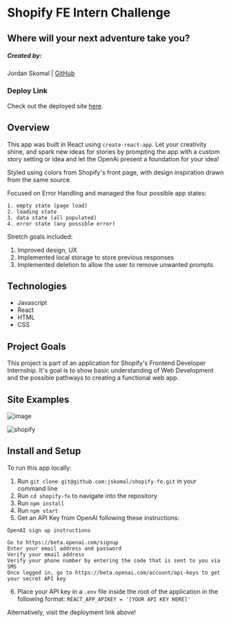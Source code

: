 # Shopify FE Intern Challenge

## Where will your next adventure take you?

##### Created by:

Jordan Skomal | [GitHub](https://github.com/jskomal)

### Deploy Link

Check out the deployed site [here](https://jskomal-shopify.herokuapp.com/).

## Overview

This app was built in React using `create-react-app`. Let your creativity shine, and spark new ideas for stories by prompting the app with a custom story setting or idea and let the OpenAi present a foundation for your idea!

Styled using colors from Shopify's front page, with design inspiration drawn from the same source.

Focused on Error Handling and managed the four possible app states:

```
1. empty state (page load)
2. loading state 
3. data state (all populated)
4. error state (any possible error)
```

Stretch goals included:

1. Improved design, UX
2. Implemented local storage to store previous responses
3. Implemented deletion to allow the user to remove unwanted prompts

## Technologies

- Javascript
- React
- HTML
- CSS

## Project Goals

This project is part of an application for Shopify's Frontend Developer Internship. It's goal is to show basic understanding of Web Development and the possible pathways to creating a functional web app.

## Site Examples

![image](https://user-images.githubusercontent.com/90876852/168488938-5ba956bb-0945-49fb-910f-47960e31d1db.png)

![shopify](https://user-images.githubusercontent.com/90876852/168489175-4c2bc10f-51a8-4274-9450-f154e36316a6.gif)

## Install and Setup

To run this app locally:

1. Run `git clone git@github.com:jskomal/shopify-fe.git` in your command line
2. Run `cd shopify-fe` to navigate into the repository
3. Run `npm install`
4. Run `npm start`
5. Get an API Key from OpenAI following these instructions:

```
OpenAI sign up instructions

Go to https://beta.openai.com/signup
Enter your email address and password
Verify your email address
Verify your phone number by entering the code that is sent to you via SMS
Once logged in, go to https://beta.openai.com/account/api-keys to get your secret API key
```

6. Place your API key in a `.env` file inside the root of the application in the following format:
`REACT_APP_APIKEY = '[YOUR API KEY HERE]'` 

Alternatively, visit the deployment link above!
